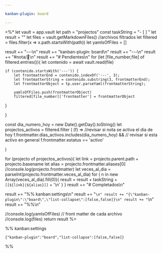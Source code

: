 ```yaml
---

kanban-plugin: board

---
```

<%*
let vault = app.vault
let path = "projectos"
const taskString = "- [ ] "
let result = ""
let files = vault.getMarkdownFiles()
//archivos filtrados 
let filtered = files.filter(x => x.path.startsWith(path))
let yamlsOfFiles = []

result += "---\n"
result += "kanban-plugin: board\n"
result += "---\n"
result += "#nota/📅\n"
result += "# Pendientes\n"
for (let [file_number,file]  of filtered.entries()){
	let contenido = await vault.read(file)
    
    if (contenido.startsWith('---')) { 
	    let frontmatterEnd = contenido.indexOf('---', 3); 
	    let frontmatterString = contenido.substring(3, frontmatterEnd); 
	    let frontmatterObject = tp.user.parseYaml(frontmatterString);
	    
		yamlsOfFiles.push(frontmatterObject)
		filtered[file_number]['frontmatter'] = frontmatterObject 
   }

	
}

const dia_numero_hoy = new Date().getDay().toString()
let projectos_activos = filtered.filter (
	(f) =>
	//revisar si nota se activa el dia de hoy
	f.frontmatter.dias_activos.includes(dia_numero_hoy) &&
	// revisar si esta activo en general
	f.frontmatter.estatus == 'activo'
	
)

for (projecto  of projectos_activos){
	let link = projecto.parent.path + projecto.basename
	let alias  = projecto.frontmatter.aliases[0]
	//console.log(projecto.frontmatter)
	let veces_al_dia = parseInt(projecto.frontmatter.veces_al_dia)
    for ( n in new Array(veces_al_dia).fill(0)){
    result = result + taskString + `[[${link}|${alias}]]` + '\n'
    }
}
result += "# Completados\n"  

result += "%% kanban:settings\n"
result += "```\n"
result += "{\"kanban-plugin\":\"board\",\"list-collapse\":[false,false]}\n"
result += "```\n"
result += "%%\n"

  //console.log(yamlsOfFiles) // front matter de cada archivo
  //console.log(files)
  return result
%>



%% kanban:settings
```
{"kanban-plugin":"board","list-collapse":[false,false]}
```
%%

